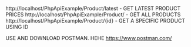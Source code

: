 http://localhost/PhpApiExample/Product/latest - GET LATEST PRODUCT PRICES
http://localhost/PhpApiExample/Product/ - GET ALL PRODUCTS
http://localhost/PhpApiExample/Product/{id} - GET A SPECIFIC PRODUCT USING ID



USE AND DOWNLOAD POSTMAN. HEHE
https://www.postman.com/
